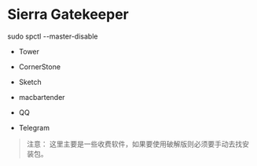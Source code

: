 
# Sierra Gatekeeper
sudo spctl --master-disable

- Tower
- CornerStone
- Sketch
- macbartender

- QQ
- Telegram

> 注意：
  这里主要是一些收费软件，如果要使用破解版则必须要手动去找安装包。
